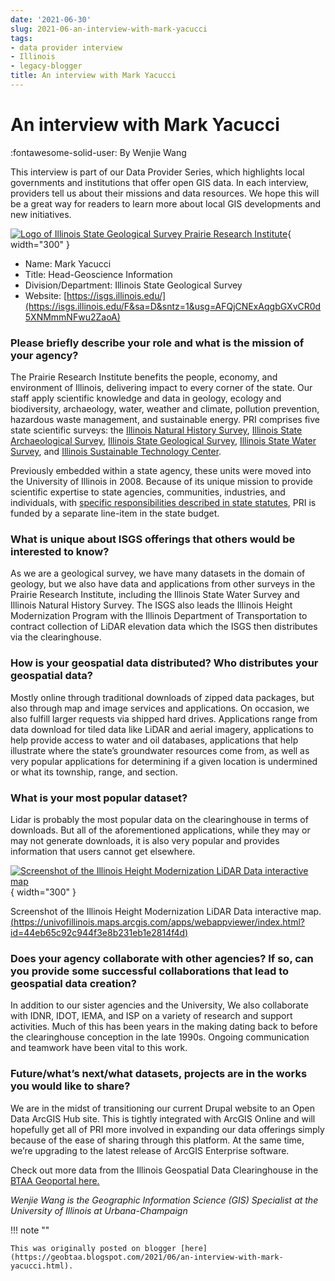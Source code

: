 ```yaml
---
date: '2021-06-30'
slug: 2021-06-an-interview-with-mark-yacucci
tags:
- data provider interview
- Illinois
- legacy-blogger
title: An interview with Mark Yacucci
---
```


# An interview with Mark Yacucci

:fontawesome-solid-user: By Wenjie Wang 

This interview is part of our Data Provider Series, which highlights local governments and institutions that offer open GIS data. In each interview, providers tell us about their missions and data resources. We hope this will be a great way for readers to learn more about local GIS developments and new initiatives. 

[![Logo of Illinois State Geological Survey Prairie Research Institute](https://blogger.googleusercontent.com/img/a/AVvXsEjZNmADdqVUY2mrzJk70fzL66kPd-QQ_gT4v4Jzsz6gx1n12G-0GOyuXM1rEqWavPyNWUwvLTtx4MhcoDbCftRglh7BM9BnJN8xgbvyrca6ux45AKeAO9AIRngjGwkhut3jgJKBugcj4u4Uqi1tPwo-KQ_A2OI-IPEDxQ53Ay7J7p-r9TZRRLZTFcnWPw=w588-h215)](https://blogger.googleusercontent.com/img/a/AVvXsEjZNmADdqVUY2mrzJk70fzL66kPd-QQ_gT4v4Jzsz6gx1n12G-0GOyuXM1rEqWavPyNWUwvLTtx4MhcoDbCftRglh7BM9BnJN8xgbvyrca6ux45AKeAO9AIRngjGwkhut3jgJKBugcj4u4Uqi1tPwo-KQ_A2OI-IPEDxQ53Ay7J7p-r9TZRRLZTFcnWPw=s371){ width="300" }

* Name: Mark Yacucci
* Title: Head-Geoscience Information 
* Division/Department: Illinois State Geological Survey 
* Website: [https://isgs.illinois.edu/](https://isgs.illinois.edu/F&sa=D&sntz=1&usg=AFQjCNExAqgbGXvCR0d5XNMmmNFwu2ZaoA)

<!-- more -->

### Please briefly describe your role and what is the mission of your agency? 

The Prairie Research Institute benefits the people, economy, and environment of Illinois, delivering impact to every corner of the state. Our staff apply scientific knowledge and data in geology, ecology and biodiversity, archaeology, water, weather and climate, pollution prevention, hazardous waste management, and sustainable energy. PRI comprises five state scientific surveys: the [Illinois Natural History Survey](https://www.inhs.illinois.edu/F&sa=D&sntz=1&usg=AFQjCNFDmiw3ISplGVsO3_SfSfq9SHOCEA), [Illinois State Archaeological Survey](https://www.isas.illinois.edu/F&sa=D&sntz=1&usg=AFQjCNEDUYy304QLYA5AkUTQ535RNF97bQ), [Illinois State Geological Survey](https://www.isgs.illinois.edu/F&sa=D&sntz=1&usg=AFQjCNE1N4xoN0DIw8eG1r1MOMdsToEdcw), [Illinois State Water Survey](https://www.isws.illinois.edu/F&sa=D&sntz=1&usg=AFQjCNG27vxKMY58ZCeQys5D-dJZgC65FA), and [Illinois Sustainable Technology Center](https://www.istc.illinois.edu/F&sa=D&sntz=1&usg=AFQjCNGAaNtnBH9p3GIdqOQcVGTAZ6302A). 

Previously embedded within a state agency, these units were moved into the University of Illinois in 2008. Because of its unique mission to provide scientific expertise to state agencies, communities, industries, and individuals, with [specific responsibilities described in state statutes](http://www.google.com/url?q=http://hdl.handle.net/F2142/F102190&sa=D&sntz=1&usg=AFQjCNFA2fYcUfS2_G9ydS5u4wSO7y6_BQ), PRI is funded by a separate line-item in the state budget. 

### What is unique about ISGS offerings that others would be interested to know? 

As we are a geological survey, we have many datasets in the domain of geology, but we also have data and applications from other surveys in the Prairie Research Institute, including the Illinois State Water Survey and Illinois Natural History Survey. The ISGS also leads the Illinois Height Modernization Program with the Illinois Department of Transportation to contract collection of LiDAR elevation data which the ISGS then distributes via the clearinghouse. 

### How is your geospatial data distributed? Who distributes your geospatial data? 

Mostly online through traditional downloads of zipped data packages, but also through map and image services and applications. On occasion, we also fulfill larger requests via shipped hard drives. Applications range from data download for tiled data like LiDAR and aerial imagery, applications to help provide access to water and oil databases, applications that help illustrate where the state’s groundwater resources come from, as well as very popular applications for determining if a given location is undermined or what its township, range, and section. 

### What is your most popular dataset? 

Lidar is probably the most popular data on the clearinghouse in terms of downloads. But all of the aforementioned applications, while they may or may not generate downloads, it is also very popular and provides information that users cannot get elsewhere. 

[![Screenshot of the Illinois Height Modernization LiDAR Data interactive map](https://blogger.googleusercontent.com/img/a/AVvXsEiZt6jQlVRP428oq8TToc_zDECk2wkviqmqZ9wVJOUArgQUqkPxKNjqRpaSXuhJKyB7A-uP3LWDP0vX5CUn0vPmcWuzq-TWcW3nPHGikz5AWGu1hRju8DnKdyvCctzb0KSqsLfjsNAAFtELM4WDwQdAfTpXRueNA8H7KZS4yPDh89GUByZxy4GvlElmnw=w1142-h574)](https://blogger.googleusercontent.com/img/a/AVvXsEiZt6jQlVRP428oq8TToc_zDECk2wkviqmqZ9wVJOUArgQUqkPxKNjqRpaSXuhJKyB7A-uP3LWDP0vX5CUn0vPmcWuzq-TWcW3nPHGikz5AWGu1hRju8DnKdyvCctzb0KSqsLfjsNAAFtELM4WDwQdAfTpXRueNA8H7KZS4yPDh89GUByZxy4GvlElmnw=s1280){ width="300" }

Screenshot of the Illinois Height Modernization LiDAR Data interactive map. [(https://univofillinois.maps.arcgis.com/apps/webappviewer/index.html?id=44eb65c92c944f3e8b231eb1e2814f4d)](https://univofillinois.maps.arcgis.com/Fapps/Fwebappviewer/Findex.html%3Fid%3D44eb65c92c944f3e8b231eb1e2814f4d&sa=D&sntz=1&usg=AFQjCNHAwvC0VbIn5tby8GrUeCFlGH2LwQ)

### Does your agency collaborate with other agencies? If so, can you provide some successful collaborations that lead to geospatial data creation?

In addition to our sister agencies and the University, We also collaborate with IDNR, IDOT, IEMA, and ISP on a variety of research and support activities. Much of this has been years in the making dating back to before the clearinghouse conception in the late 1990s. Ongoing communication and teamwork have been vital to this work. 

### Future/what’s next/what datasets, projects are in the works you would like to share?

We are in the midst of transitioning our current Drupal website to an Open Data ArcGIS Hub site. This is tightly integrated with ArcGIS Online and will hopefully get all of PRI more involved in expanding our data offerings simply because of the ease of sharing through this platform. At the same time, we’re upgrading to the latest release of ArcGIS Enterprise software. 

Check out more data from the Illinois Geospatial Data Clearinghouse in the [BTAA Geoportal here.](https://geo.btaa.org/catalog%3Ff/55Bpcdm_memberOf_sm/55D/55B/55D%3D02a-01&sa=D&sntz=1&usg=AFQjCNELbRLhQtXpuXAbL9y06vw7pHribw)

*Wenjie Wang is the Geographic Information Science (GIS) Specialist at the University of Illinois at Urbana-Champaign*

!!! note ""

	This was originally posted on blogger [here](https://geobtaa.blogspot.com/2021/06/an-interview-with-mark-yacucci.html).

